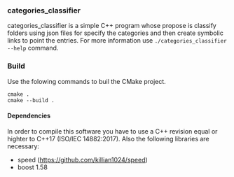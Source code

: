 ### categories_classifier ###

categories_classifier is a simple C++ program whose propose is classify folders using json files for
specify the categories and then create symbolic links to point the entries. For more information use 
`./categories_classifier --help` command.

### Build ###

Use the folowing commands to buil the CMake project.

    cmake .
    cmake --build .

#### Dependencies ####

In order to compile this software you have to use a C++ revision equal or highter to C++17 
(ISO/IEC 14882:2017). Also the following libraries are necessary:
- speed (https://github.com/killian1024/speed)
- boost 1.58
